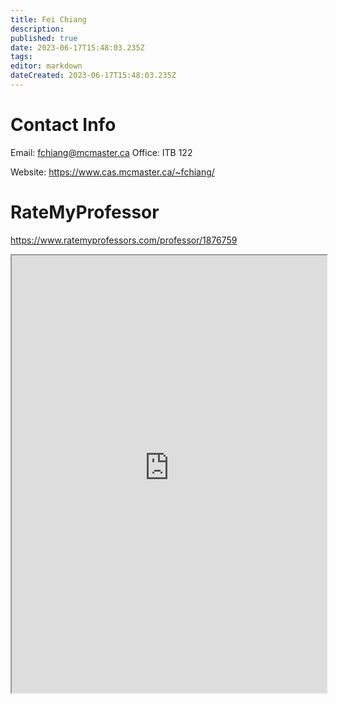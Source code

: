 ```yaml
---
title: Fei Chiang
description: 
published: true
date: 2023-06-17T15:48:03.235Z
tags: 
editor: markdown
dateCreated: 2023-06-17T15:48:03.235Z
---
```


# Contact Info
Email: fchiang@mcmaster.ca
Office: ITB 122

Website: https://www.cas.mcmaster.ca/~fchiang/

# RateMyProfessor
https://www.ratemyprofessors.com/professor/1876759
<iframe src="https://www.ratemyprofessors.com/professor/1876759" title="RateMyProfessors" width=100% height=700px />